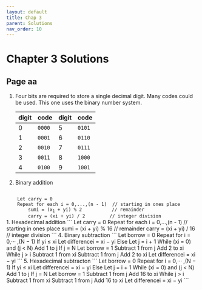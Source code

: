 ```yaml
---
layout: default
title: Chap 3
parent: Solutions
nav_order: 10
---
```


# Chapter 3 Solutions

## Page aa
1. Four bits are required to store a single decimal digit.
   Many codes could be used. This one uses the binary number system.


    |digit| code |digit| code |
    |-----|------|-----|------|
    |  0  |`0000`|  5  |`0101`|
    |  1  |`0001`|  6  |`0110`|
    |  2  |`0010`|  7  |`0111`|
    |  3  |`0011`|  8  |`1000`|
    |  4  |`0100`|  9  |`1001`|

2. Binary addition
<code>
    Let carry = 0
    Repeat for each i = 0,...,(n - 1)  // starting in ones place
        sumi = (x<sub>1</sub> + yi) % 2           // remainder
        carry = (xi + yi) / 2         // integer division
</code>
1. Hexadecimal addition
```
    Let carry = 0
    Repeat for each i = 0,...,(n - 1)  // starting in ones place
        sumi = (xi + yi) % 16           // remainder
        carry = (xi + yi) / 16         // integer division
```
4. Binary subtraction
```
    Let borrow = 0
    Repeat for i = 0,··· ,(N − 1)
    If yi ≤ xi 
        Let differencei = xi − yi
    Else
        Let j = i + 1
        While (xi = 0) and (j < N)
            Add 1 to j
        If j = N
            Let borrow = 1
            Subtract 1 from j
            Add 2 to xi
        While j > i
            Subtract 1 from xi
            Subtract 1 from j
            Add 2 to xi
        Let differencei = xi − yi
```
5. Hexadecimal subtracton
```
    Let borrow = 0
    Repeat for i = 0,··· ,(N − 1)
    If yi ≤ xi 
        Let differencei = xi − yi
    Else
        Let j = i + 1
        While (xi = 0) and (j < N)
            Add 1 to j
        If j = N
            Let borrow = 1
            Subtract 1 from j
            Add 16 to xi
        While j > i
            Subtract 1 from xi
            Subtract 1 from j
            Add 16 to xi
        Let differencei = xi − yi
```
